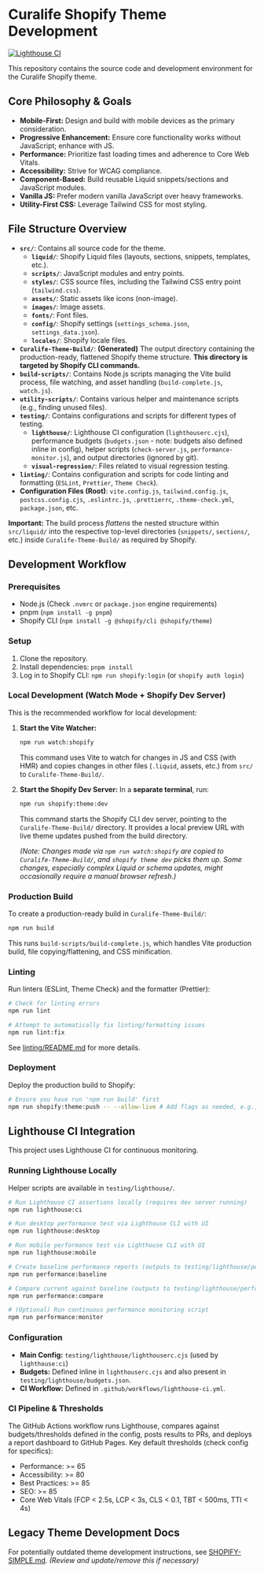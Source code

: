 # Curalife Shopify Theme Development

[![Lighthouse CI](https://github.com/curalife-app/Curalife-Theme-Dev/actions/workflows/lighthouse-ci.yml/badge.svg)](https://github.com/curalife-app/Curalife-Theme-Dev/actions/workflows/lighthouse-ci.yml)

This repository contains the source code and development environment for the Curalife Shopify theme.

## Core Philosophy & Goals

- **Mobile-First:** Design and build with mobile devices as the primary consideration.
- **Progressive Enhancement:** Ensure core functionality works without JavaScript; enhance with JS.
- **Performance:** Prioritize fast loading times and adherence to Core Web Vitals.
- **Accessibility:** Strive for WCAG compliance.
- **Component-Based:** Build reusable Liquid snippets/sections and JavaScript modules.
- **Vanilla JS:** Prefer modern vanilla JavaScript over heavy frameworks.
- **Utility-First CSS:** Leverage Tailwind CSS for most styling.

## File Structure Overview

- **`src/`**: Contains all source code for the theme.
  - **`liquid/`**: Shopify Liquid files (layouts, sections, snippets, templates, etc.).
  - **`scripts/`**: JavaScript modules and entry points.
  - **`styles/`**: CSS source files, including the Tailwind CSS entry point (`tailwind.css`).
  - **`assets/`**: Static assets like icons (non-image).
  - **`images/`**: Image assets.
  - **`fonts/`**: Font files.
  - **`config/`**: Shopify settings (`settings_schema.json`, `settings_data.json`).
  - **`locales/`**: Shopify locale files.
- **`Curalife-Theme-Build/`**: **(Generated)** The output directory containing the production-ready, flattened Shopify theme structure. **This directory is targeted by Shopify CLI commands.**
- **`build-scripts/`**: Contains Node.js scripts managing the Vite build process, file watching, and asset handling (`build-complete.js`, `watch.js`).
- **`utility-scripts/`**: Contains various helper and maintenance scripts (e.g., finding unused files).
- **`testing/`**: Contains configurations and scripts for different types of testing.
  - **`lighthouse/`**: Lighthouse CI configuration (`lighthouserc.cjs`), performance budgets (`budgets.json` - note: budgets also defined inline in config), helper scripts (`check-server.js`, `performance-monitor.js`), and output directories (ignored by git).
  - **`visual-regression/`**: Files related to visual regression testing.
- **`linting/`**: Contains configuration and scripts for code linting and formatting (`ESLint`, `Prettier`, `Theme Check`).
- **Configuration Files (Root)**: `vite.config.js`, `tailwind.config.js`, `postcss.config.cjs`, `.eslintrc.js`, `.prettierrc`, `.theme-check.yml`, `package.json`, etc.

**Important:** The build process _flattens_ the nested structure within `src/liquid/` into the respective top-level directories (`snippets/`, `sections/`, etc.) inside `Curalife-Theme-Build/` as required by Shopify.

## Development Workflow

### Prerequisites

- Node.js (Check `.nvmrc` or `package.json` engine requirements)
- pnpm (`npm install -g pnpm`)
- Shopify CLI (`npm install -g @shopify/cli @shopify/theme`)

### Setup

1.  Clone the repository.
2.  Install dependencies: `pnpm install`
3.  Log in to Shopify CLI: `npm run shopify:login` (or `shopify auth login`)

### Local Development (Watch Mode + Shopify Dev Server)

This is the recommended workflow for local development:

1.  **Start the Vite Watcher:**

    ```bash
    npm run watch:shopify
    ```

    This command uses Vite to watch for changes in JS and CSS (with HMR) and copies changes in other files (`.liquid`, assets, etc.) from `src/` to `Curalife-Theme-Build/`.

2.  **Start the Shopify Dev Server:** In a **separate terminal**, run:

    ```bash
    npm run shopify:theme:dev
    ```

    This command starts the Shopify CLI dev server, pointing to the `Curalife-Theme-Build/` directory. It provides a local preview URL with live theme updates pushed from the build directory.

    _(Note: Changes made via `npm run watch:shopify` are copied to `Curalife-Theme-Build/`, and `shopify theme dev` picks them up. Some changes, especially complex Liquid or schema updates, might occasionally require a manual browser refresh.)_

### Production Build

To create a production-ready build in `Curalife-Theme-Build/`:

```bash
npm run build
```

This runs `build-scripts/build-complete.js`, which handles Vite production build, file copying/flattening, and CSS minification.

### Linting

Run linters (ESLint, Theme Check) and the formatter (Prettier):

```bash
# Check for linting errors
npm run lint

# Attempt to automatically fix linting/formatting issues
npm run lint:fix
```

See [linting/README.md](./linting/README.md) for more details.

### Deployment

Deploy the production build to Shopify:

```bash
# Ensure you have run 'npm run build' first
npm run shopify:theme:push -- --allow-live # Add flags as needed, e.g., --theme <name>
```

## Lighthouse CI Integration

This project uses Lighthouse CI for continuous monitoring.

### Running Lighthouse Locally

Helper scripts are available in `testing/lighthouse/`.

```bash
# Run Lighthouse CI assertions locally (requires dev server running)
npm run lighthouse:ci

# Run desktop performance test via Lighthouse CLI with UI
npm run lighthouse:desktop

# Run mobile performance test via Lighthouse CLI with UI
npm run lighthouse:mobile

# Create baseline performance reports (outputs to testing/lighthouse/performance-reports/)
npm run performance:baseline

# Compare current against baseline (outputs to testing/lighthouse/performance-reports/)
npm run performance:compare

# (Optional) Run continuous performance monitoring script
npm run performance:monitor
```

### Configuration

- **Main Config:** `testing/lighthouse/lighthouserc.cjs` (used by `lighthouse:ci`)
- **Budgets:** Defined inline in `lighthouserc.cjs` and also present in `testing/lighthouse/budgets.json`.
- **CI Workflow:** Defined in `.github/workflows/lighthouse-ci.yml`.

### CI Pipeline & Thresholds

The GitHub Actions workflow runs Lighthouse, compares against budgets/thresholds defined in the config, posts results to PRs, and deploys a report dashboard to GitHub Pages. Key default thresholds (check config for specifics):

- Performance: >= 65
- Accessibility: >= 80
- Best Practices: >= 85
- SEO: >= 85
- Core Web Vitals (FCP < 2.5s, LCP < 3s, CLS < 0.1, TBT < 500ms, TTI < 4s)

## Legacy Theme Development Docs

For potentially outdated theme development instructions, see [SHOPIFY-SIMPLE.md](./SHOPIFY-SIMPLE.md). _(Review and update/remove this if necessary)_

